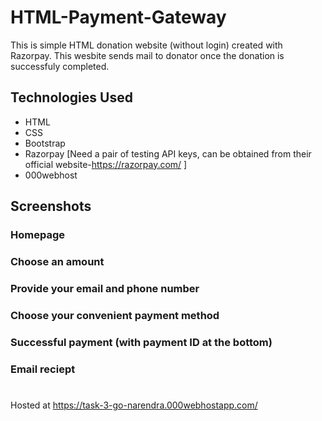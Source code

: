 # HTML-Payment-Gateway
This is simple HTML donation website (without login) created with Razorpay. This wesbite sends mail to donator once the donation is successfuly completed.

## Technologies Used

* HTML
* CSS
* Bootstrap
* Razorpay [Need a pair of testing API keys, can be obtained from their official website-https://razorpay.com/ ]
* 000webhost

## Screenshots

### Homepage

### Choose an amount

### Provide your email and phone number

### Choose your convenient payment method

### Successful payment (with payment ID at the bottom)

### Email reciept


#
Hosted at https://task-3-go-narendra.000webhostapp.com/



